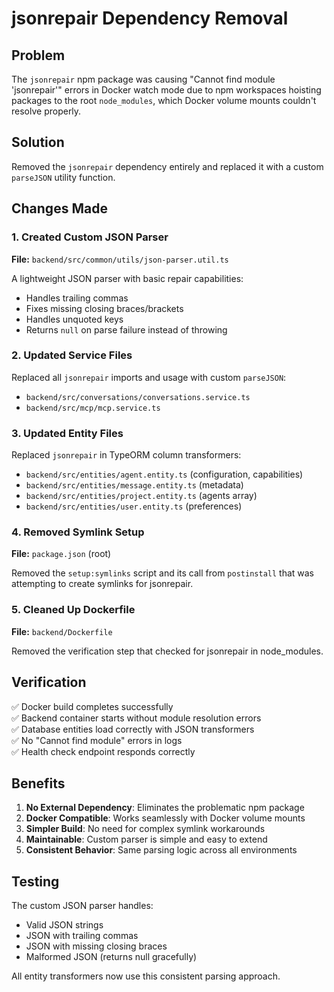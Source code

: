 # jsonrepair Dependency Removal

## Problem
The `jsonrepair` npm package was causing "Cannot find module 'jsonrepair'" errors in Docker watch mode due to npm workspaces hoisting packages to the root `node_modules`, which Docker volume mounts couldn't resolve properly.

## Solution
Removed the `jsonrepair` dependency entirely and replaced it with a custom `parseJSON` utility function.

## Changes Made

### 1. Created Custom JSON Parser
**File:** `backend/src/common/utils/json-parser.util.ts`

A lightweight JSON parser with basic repair capabilities:
- Handles trailing commas
- Fixes missing closing braces/brackets
- Handles unquoted keys
- Returns `null` on parse failure instead of throwing

### 2. Updated Service Files
Replaced all `jsonrepair` imports and usage with custom `parseJSON`:

- `backend/src/conversations/conversations.service.ts`
- `backend/src/mcp/mcp.service.ts`

### 3. Updated Entity Files
Replaced `jsonrepair` in TypeORM column transformers:

- `backend/src/entities/agent.entity.ts` (configuration, capabilities)
- `backend/src/entities/message.entity.ts` (metadata)
- `backend/src/entities/project.entity.ts` (agents array)
- `backend/src/entities/user.entity.ts` (preferences)

### 4. Removed Symlink Setup
**File:** `package.json` (root)

Removed the `setup:symlinks` script and its call from `postinstall` that was attempting to create symlinks for jsonrepair.

### 5. Cleaned Up Dockerfile
**File:** `backend/Dockerfile`

Removed the verification step that checked for jsonrepair in node_modules.

## Verification

✅ Docker build completes successfully  
✅ Backend container starts without module resolution errors  
✅ Database entities load correctly with JSON transformers  
✅ No "Cannot find module" errors in logs  
✅ Health check endpoint responds correctly  

## Benefits

1. **No External Dependency**: Eliminates the problematic npm package
2. **Docker Compatible**: Works seamlessly with Docker volume mounts
3. **Simpler Build**: No need for complex symlink workarounds
4. **Maintainable**: Custom parser is simple and easy to extend
5. **Consistent Behavior**: Same parsing logic across all environments

## Testing

The custom JSON parser handles:
- Valid JSON strings
- JSON with trailing commas
- JSON with missing closing braces
- Malformed JSON (returns null gracefully)

All entity transformers now use this consistent parsing approach.
